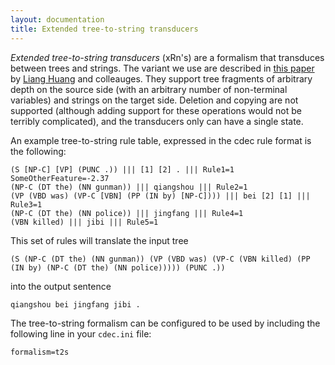 ```yaml
---
layout: documentation
title: Extended tree-to-string transducers
---
```

*Extended tree-to-string transducers* (xRn's) are a formalism that transduces between trees and strings. The variant we use are described in [this paper](http://www.cis.upenn.edu/~lhuang3/amta06-sdtedl.pdf) by [Liang Huang](http://acl.cs.qc.edu/~lhuang/) and colleauges. They support tree fragments of arbitrary depth on the source side (with an arbitrary number of non-terminal variables) and strings on the target side. Deletion and copying are not supported (although adding support for these operations would not be terribly complicated), and the transducers only can have a single state.

An example tree-to-string rule table, expressed in the cdec rule format is the following:

    (S [NP-C] [VP] (PUNC .)) ||| [1] [2] . ||| Rule1=1 SomeOtherFeature=-2.37
    (NP-C (DT the) (NN gunman)) ||| qiangshou ||| Rule2=1
    (VP (VBD was) (VP-C [VBN] (PP (IN by) [NP-C]))) ||| bei [2] [1] ||| Rule3=1
    (NP-C (DT the) (NN police)) ||| jingfang ||| Rule4=1
    (VBN killed) ||| jibi ||| Rule5=1

This set of rules will translate the input tree

    (S (NP-C (DT the) (NN gunman)) (VP (VBD was) (VP-C (VBN killed) (PP (IN by) (NP-C (DT the) (NN police))))) (PUNC .))

into the output sentence

    qiangshou bei jingfang jibi .

The tree-to-string formalism can be configured to be used by including the following line in your `cdec.ini` file:

    formalism=t2s

